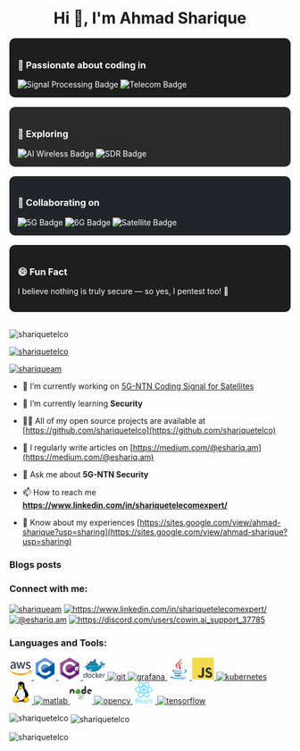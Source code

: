 <h1 align="center">Hi 👋, I'm Ahmad Sharique</h1>
<div align="left" style="background-color:#1e1e1e; padding:15px; border-radius:10px; color:#ffffff;">
  <h3>👀 Passionate about coding in</h3>
  <img src="https://img.shields.io/badge/Signal_Processing-0d6efd?style=flat&logoColor=white" alt="Signal Processing Badge">
  <img src="https://img.shields.io/badge/Telecom-🛰️_NTN-198754?style=flat&logoColor=white" alt="Telecom Badge">
</div>

<br>

<div align="left" style="background-color:#2a2a2a; padding:15px; border-radius:10px; color:#ffffff;">
  <h3>🌱 Exploring</h3>
  <img src="https://img.shields.io/badge/AI_Wireless-6f42c1?style=flat&logoColor=white" alt="AI Wireless Badge">
  <img src="https://img.shields.io/badge/SDR_Labs-f39c12?style=flat&logoColor=white" alt="SDR Badge">
</div>

<br>

<div align="left" style="background-color:#212529; padding:15px; border-radius:10px; color:#ffffff;">
  <h3>💞️ Collaborating on</h3>
  <img src="https://img.shields.io/badge/5G-d63384?style=flat&logoColor=white" alt="5G Badge">
  <img src="https://img.shields.io/badge/6G-ffc107?style=flat&logoColor=black" alt="6G Badge">
  <img src="https://img.shields.io/badge/Satellite_Communication-343a40?style=flat&logoColor=white" alt="Satellite Badge">
</div>

<br>

<div align="left" style="background-color:#1e1e1e; padding:15px; border-radius:10px; color:#ffffff;">
  <h3>😄 Fun Fact</h3>
  <p>I believe nothing is truly secure — so yes, I pentest too! 🔐</p>
</div>
<br>




<p align="left"> <img src="https://komarev.com/ghpvc/?username=shariquetelco&label=Profile%20views&color=0e75b6&style=flat" alt="shariquetelco" /> </p>

<p align="left"> <a href="https://github.com/ryo-ma/github-profile-trophy"><img src="https://github-profile-trophy.vercel.app/?username=shariquetelco" alt="shariquetelco" /></a> </p>

<p align="left"> <a href="https://twitter.com/shariqueam" target="blank"><img src="https://img.shields.io/twitter/follow/shariqueam?logo=twitter&style=for-the-badge" alt="shariqueam" /></a> </p>

- 🔭 I’m currently working on [5G-NTN Coding Signal for Satellites](https://github.com/shariquetelco)

- 🌱 I’m currently learning **Security**

- 👨‍💻 All of my open source projects are available at [https://github.com/shariquetelco](https://github.com/shariquetelco)

- 📝 I regularly write articles on [https://medium.com/@eshariq.am](https://medium.com/@eshariq.am)

- 💬 Ask me about **5G-NTN Security**

- 📫 How to reach me **https://www.linkedin.com/in/shariquetelecomexpert/**

- 📄 Know about my experiences [https://sites.google.com/view/ahmad-sharique?usp=sharing](https://sites.google.com/view/ahmad-sharique?usp=sharing)

### Blogs posts
<!-- BLOG-POST-LIST:START -->
<!-- BLOG-POST-LIST:END -->

<h3 align="left">Connect with me:</h3>
<p align="left">
<a href="https://twitter.com/shariqueam" target="blank"><img align="center" src="https://raw.githubusercontent.com/rahuldkjain/github-profile-readme-generator/master/src/images/icons/Social/twitter.svg" alt="shariqueam" height="30" width="40" /></a>
<a href="https://linkedin.com/in/https://www.linkedin.com/in/shariquetelecomexpert/" target="blank"><img align="center" src="https://raw.githubusercontent.com/rahuldkjain/github-profile-readme-generator/master/src/images/icons/Social/linked-in-alt.svg" alt="https://www.linkedin.com/in/shariquetelecomexpert/" height="30" width="40" /></a>
<a href="https://medium.com/@eshariq.am" target="blank"><img align="center" src="https://raw.githubusercontent.com/rahuldkjain/github-profile-readme-generator/master/src/images/icons/Social/medium.svg" alt="@eshariq.am" height="30" width="40" /></a>
<a href="https://discord.gg/https://discord.com/users/cowin.ai_support_37785" target="blank"><img align="center" src="https://raw.githubusercontent.com/rahuldkjain/github-profile-readme-generator/master/src/images/icons/Social/discord.svg" alt="https://discord.com/users/cowin.ai_support_37785" height="30" width="40" /></a>
</p>

<h3 align="left">Languages and Tools:</h3>
<p align="left"> <a href="https://aws.amazon.com" target="_blank" rel="noreferrer"> <img src="https://raw.githubusercontent.com/devicons/devicon/master/icons/amazonwebservices/amazonwebservices-original-wordmark.svg" alt="aws" width="40" height="40"/> </a> <a href="https://www.cprogramming.com/" target="_blank" rel="noreferrer"> <img src="https://raw.githubusercontent.com/devicons/devicon/master/icons/c/c-original.svg" alt="c" width="40" height="40"/> </a> <a href="https://www.w3schools.com/cs/" target="_blank" rel="noreferrer"> <img src="https://raw.githubusercontent.com/devicons/devicon/master/icons/csharp/csharp-original.svg" alt="csharp" width="40" height="40"/> </a> <a href="https://www.docker.com/" target="_blank" rel="noreferrer"> <img src="https://raw.githubusercontent.com/devicons/devicon/master/icons/docker/docker-original-wordmark.svg" alt="docker" width="40" height="40"/> </a> <a href="https://git-scm.com/" target="_blank" rel="noreferrer"> <img src="https://www.vectorlogo.zone/logos/git-scm/git-scm-icon.svg" alt="git" width="40" height="40"/> </a> <a href="https://grafana.com" target="_blank" rel="noreferrer"> <img src="https://www.vectorlogo.zone/logos/grafana/grafana-icon.svg" alt="grafana" width="40" height="40"/> </a> <a href="https://www.java.com" target="_blank" rel="noreferrer"> <img src="https://raw.githubusercontent.com/devicons/devicon/master/icons/java/java-original.svg" alt="java" width="40" height="40"/> </a> <a href="https://developer.mozilla.org/en-US/docs/Web/JavaScript" target="_blank" rel="noreferrer"> <img src="https://raw.githubusercontent.com/devicons/devicon/master/icons/javascript/javascript-original.svg" alt="javascript" width="40" height="40"/> </a> <a href="https://kubernetes.io" target="_blank" rel="noreferrer"> <img src="https://www.vectorlogo.zone/logos/kubernetes/kubernetes-icon.svg" alt="kubernetes" width="40" height="40"/> </a> <a href="https://www.linux.org/" target="_blank" rel="noreferrer"> <img src="https://raw.githubusercontent.com/devicons/devicon/master/icons/linux/linux-original.svg" alt="linux" width="40" height="40"/> </a> <a href="https://www.mathworks.com/" target="_blank" rel="noreferrer"> <img src="https://upload.wikimedia.org/wikipedia/commons/2/21/Matlab_Logo.png" alt="matlab" width="40" height="40"/> </a> <a href="https://nodejs.org" target="_blank" rel="noreferrer"> <img src="https://raw.githubusercontent.com/devicons/devicon/master/icons/nodejs/nodejs-original-wordmark.svg" alt="nodejs" width="40" height="40"/> </a> <a href="https://opencv.org/" target="_blank" rel="noreferrer"> <img src="https://www.vectorlogo.zone/logos/opencv/opencv-icon.svg" alt="opencv" width="40" height="40"/> </a> <a href="https://reactjs.org/" target="_blank" rel="noreferrer"> <img src="https://raw.githubusercontent.com/devicons/devicon/master/icons/react/react-original-wordmark.svg" alt="react" width="40" height="40"/> </a> <a href="https://www.tensorflow.org" target="_blank" rel="noreferrer"> <img src="https://www.vectorlogo.zone/logos/tensorflow/tensorflow-icon.svg" alt="tensorflow" width="40" height="40"/> </a> </p>

<p><img align="left" src="https://github-readme-stats.vercel.app/api/top-langs?username=shariquetelco&show_icons=true&locale=en&layout=compact" alt="shariquetelco" /></p>

<p>&nbsp;<img align="center" src="https://github-readme-stats.vercel.app/api?username=shariquetelco&show_icons=true&locale=en" alt="shariquetelco" /></p>

<p><img align="center" src="https://github-readme-streak-stats.herokuapp.com/?user=shariquetelco&" alt="shariquetelco" /></p>
